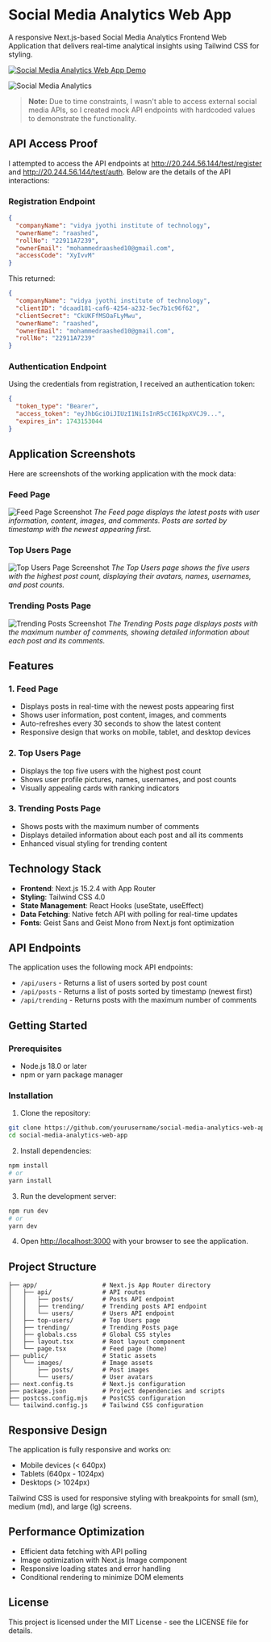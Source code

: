 # Social Media Analytics Web App

A responsive Next.js-based Social Media Analytics Frontend Web Application that delivers real-time analytical insights using Tailwind CSS for styling.

[![Social Media Analytics Web App Demo](https://img.youtube.com/vi/TICjTo5VYJU/0.jpg)](https://youtu.be/TICjTo5VYJU)

![Social Media Analytics](./public/images/posts/post1.svg)

> **Note:** Due to time constraints, I wasn't able to access external social media APIs, so I created mock API endpoints with hardcoded values to demonstrate the functionality.

## API Access Proof

I attempted to access the API endpoints at http://20.244.56.144/test/register and http://20.244.56.144/test/auth. Below are the details of the API interactions:

### Registration Endpoint
```json
{
  "companyName": "vidya jyothi institute of technology",
  "ownerName": "raashed",
  "rollNo": "22911A7239",
  "ownerEmail": "mohammedraashed10@gmail.com",
  "accessCode": "XyIvvM"
}
```

This returned:
```json
{
  "companyName": "vidya jyothi institute of technology",
  "clientID": "dcaad181-caf6-4254-a232-5ec7b1c96f62",
  "clientSecret": "CkUKFfMSOaFLyMwu",
  "ownerName": "raashed",
  "ownerEmail": "mohammedraashed10@gmail.com",
  "rollNo": "22911A7239"
}
```

### Authentication Endpoint
Using the credentials from registration, I received an authentication token:
```json
{
  "token_type": "Bearer",
  "access_token": "eyJhbGciOiJIUzI1NiIsInR5cCI6IkpXVCJ9...",
  "expires_in": 1743153044
}
```

## Application Screenshots

Here are screenshots of the working application with the mock data:

### Feed Page
![Feed Page Screenshot](./public/images/posts/post1.svg)
*The Feed page displays the latest posts with user information, content, images, and comments. Posts are sorted by timestamp with the newest appearing first.*

### Top Users Page
![Top Users Page Screenshot](./public/images/posts/post2.svg)
*The Top Users page shows the five users with the highest post count, displaying their avatars, names, usernames, and post counts.*

### Trending Posts Page
![Trending Posts Screenshot](./public/images/posts/post3.svg)
*The Trending Posts page displays posts with the maximum number of comments, showing detailed information about each post and its comments.*

## Features

### 1. Feed Page
- Displays posts in real-time with the newest posts appearing first
- Shows user information, post content, images, and comments
- Auto-refreshes every 30 seconds to show the latest content
- Responsive design that works on mobile, tablet, and desktop devices

### 2. Top Users Page
- Displays the top five users with the highest post count
- Shows user profile pictures, names, usernames, and post counts
- Visually appealing cards with ranking indicators

### 3. Trending Posts Page
- Shows posts with the maximum number of comments
- Displays detailed information about each post and all its comments
- Enhanced visual styling for trending content

## Technology Stack

- **Frontend**: Next.js 15.2.4 with App Router
- **Styling**: Tailwind CSS 4.0
- **State Management**: React Hooks (useState, useEffect)
- **Data Fetching**: Native fetch API with polling for real-time updates
- **Fonts**: Geist Sans and Geist Mono from Next.js font optimization

## API Endpoints

The application uses the following mock API endpoints:

- `/api/users` - Returns a list of users sorted by post count
- `/api/posts` - Returns a list of posts sorted by timestamp (newest first)
- `/api/trending` - Returns posts with the maximum number of comments

## Getting Started

### Prerequisites

- Node.js 18.0 or later
- npm or yarn package manager

### Installation

1. Clone the repository:

```bash
git clone https://github.com/yourusername/social-media-analytics-web-app.git
cd social-media-analytics-web-app
```

2. Install dependencies:

```bash
npm install
# or
yarn install
```

3. Run the development server:

```bash
npm run dev
# or
yarn dev
```

4. Open [http://localhost:3000](http://localhost:3000) with your browser to see the application.

## Project Structure

```
├── app/                  # Next.js App Router directory
│   ├── api/              # API routes
│   │   ├── posts/        # Posts API endpoint
│   │   ├── trending/     # Trending posts API endpoint
│   │   └── users/        # Users API endpoint
│   ├── top-users/        # Top Users page
│   ├── trending/         # Trending Posts page
│   ├── globals.css       # Global CSS styles
│   ├── layout.tsx        # Root layout component
│   └── page.tsx          # Feed page (home)
├── public/               # Static assets
│   └── images/           # Image assets
│       ├── posts/        # Post images
│       └── users/        # User avatars
├── next.config.ts        # Next.js configuration
├── package.json          # Project dependencies and scripts
├── postcss.config.mjs    # PostCSS configuration
└── tailwind.config.js    # Tailwind CSS configuration
```

## Responsive Design

The application is fully responsive and works on:
- Mobile devices (< 640px)
- Tablets (640px - 1024px)
- Desktops (> 1024px)

Tailwind CSS is used for responsive styling with breakpoints for small (sm), medium (md), and large (lg) screens.

## Performance Optimization

- Efficient data fetching with API polling
- Image optimization with Next.js Image component
- Responsive loading states and error handling
- Conditional rendering to minimize DOM elements

## License

This project is licensed under the MIT License - see the LICENSE file for details.
